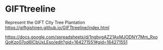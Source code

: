 # GIFTtreeline
Represent the GIFT City Tree Plantation
https://giftgishiren.github.io/GIFTtreeline/index.html

https://docs.google.com/spreadsheets/d/1ngbygAZ21AxMJODNY7Mm_RxoQoKzo07od6ICbUxLEso/edit?gid=164271551#gid=164271551
